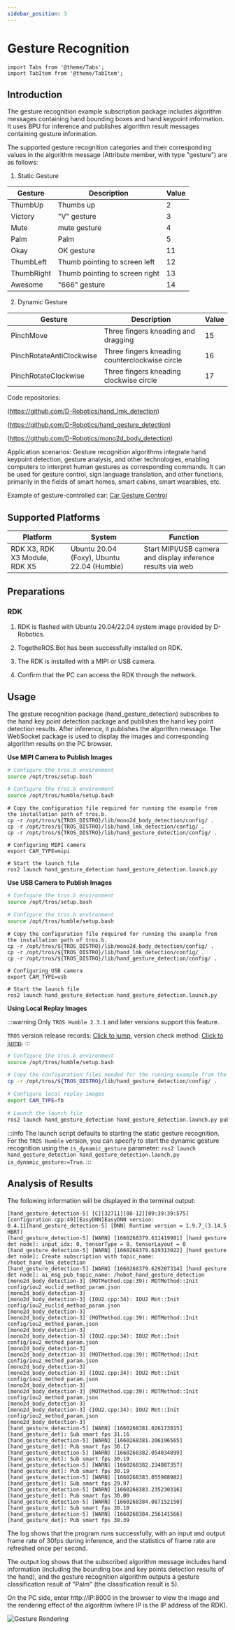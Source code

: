 ```yaml
---
sidebar_position: 3
---
```

# Gesture Recognition

```mdx-code-block
import Tabs from '@theme/Tabs';
import TabItem from '@theme/TabItem';
```

## Introduction

The gesture recognition example subscription package includes algorithm messages containing hand bounding boxes and hand keypoint information. It uses BPU for inference and publishes algorithm result messages containing gesture information.

The supported gesture recognition categories and their corresponding values in the algorithm message (Attribute member, with type "gesture") are as follows:

1. Static Gesture

| Gesture    | Description   | Value |
| ---------- | ------------- | ----- |
| ThumbUp    | Thumbs up     | 2     |
| Victory    | "V" gesture   | 3     |
| Mute       | mute gesture | 4     |
| Palm       | Palm          | 5     |
| Okay       | OK gesture    | 11    |
| ThumbLeft  | Thumb pointing to screen left    | 12    |
| ThumbRight | Thumb pointing to screen right   | 13    |
| Awesome    | "666" gesture | 14    |

2. Dynamic Gesture

| Gesture     | Description     | Value     |
| ---------- | ---------- | ---------- |
| PinchMove    | Three fingers kneading and dragging | 15 |
| PinchRotateAntiClockwise    | Three fingers kneading counterclockwise circle    | 16 |
| PinchRotateClockwise       | Three fingers kneading clockwise circle   | 17 |

Code repositories:

 (https://github.com/D-Robotics/hand_lmk_detection)

 (https://github.com/D-Robotics/hand_gesture_detection)

 (https://github.com/D-Robotics/mono2d_body_detection)

Application scenarios: Gesture recognition algorithms integrate hand keypoint detection, gesture analysis, and other technologies, enabling computers to interpret human gestures as corresponding commands. It can be used for gesture control, sign language translation, and other functions, primarily in the fields of smart homes, smart cabins, smart wearables, etc.

Example of gesture-controlled car: [Car Gesture Control](../../apps/car_gesture_control)

## Supported Platforms

| Platform                             | System | Function                                 |
| ------------------------------------ | ---------------- | ------------------------------------------------ |
| RDK X3, RDK X3 Module, RDK X5      | Ubuntu 20.04 (Foxy), Ubuntu 22.04 (Humble)     | Start MIPI/USB camera and display inference results via web |

## Preparations

### RDK

1. RDK is flashed with  Ubuntu 20.04/22.04 system image provided by D-Robotics.

2. TogetheROS.Bot has been successfully installed on RDK.

3. The RDK is installed with a MIPI or USB camera.

4. Confirm that the PC can access the RDK through the network.

## Usage

The gesture recognition package (hand_gesture_detection) subscribes to the hand key point detection package and publishes the hand key point detection results. After inference, it publishes the algorithm message. The WebSocket package is used to display the images and corresponding algorithm results on the PC browser.

**Use MIPI Camera to Publish Images**

<Tabs groupId="tros-distro">
<TabItem value="foxy" label="Foxy">

```bash
# Configure the tros.b environment
source /opt/tros/setup.bash
```

</TabItem>

<TabItem value="humble" label="Humble">

```bash
# Configure the tros.b environment
source /opt/tros/humble/setup.bash
```

</TabItem>

</Tabs>

```shell
# Copy the configuration file required for running the example from the installation path of tros.b.
cp -r /opt/tros/${TROS_DISTRO}/lib/mono2d_body_detection/config/ .
cp -r /opt/tros/${TROS_DISTRO}/lib/hand_lmk_detection/config/ .
cp -r /opt/tros/${TROS_DISTRO}/lib/hand_gesture_detection/config/ .

# Configuring MIPI camera
export CAM_TYPE=mipi

# Start the launch file
ros2 launch hand_gesture_detection hand_gesture_detection.launch.py
```

**Use USB Camera to Publish Images**

<Tabs groupId="tros-distro">
<TabItem value="foxy" label="Foxy">

```bash
# Configure the tros.b environment
source /opt/tros/setup.bash
```

</TabItem>

<TabItem value="humble" label="Humble">

```bash
# Configure the tros.b environment
source /opt/tros/humble/setup.bash
```

</TabItem>

</Tabs>

```shell
# Copy the configuration file required for running the example from the installation path of tros.b.
cp -r /opt/tros/${TROS_DISTRO}/lib/mono2d_body_detection/config/ .
cp -r /opt/tros/${TROS_DISTRO}/lib/hand_lmk_detection/config/ .
cp -r /opt/tros/${TROS_DISTRO}/lib/hand_gesture_detection/config/ .

# Configuring USB camera
export CAM_TYPE=usb

# Start the launch file
ros2 launch hand_gesture_detection hand_gesture_detection.launch.py
```

**Using Local Replay Images**

:::warning
Only `TROS Humble 2.3.1` and later versions support this feature.

`TROS` version release records: [Click to jump](/i18n/en/docusaurus-plugin-content-docs/current/05_Robot_development/01_quick_start/changelog.md), version check method: [Click to jump](/i18n/en/docusaurus-plugin-content-docs/current/05_Robot_development/01_quick_start/install_tros.md).
:::

```bash
# Configure the tros.b environment
source /opt/tros/humble/setup.bash

# Copy the configuration files needed for the running example from the installation path of tros.b.
cp -r /opt/tros/${TROS_DISTRO}/lib/hand_gesture_detection/config/ .

# Configure local replay images
export CAM_TYPE=fb

# Launch the launch file
ros2 launch hand_gesture_detection hand_gesture_detection.launch.py publish_image_source:=config/person_face_hand.jpg publish_image_format:=jpg publish_output_image_w:=960 publish_output_image_h:=544 publish_fps:=30
```

:::info
The launch script defaults to starting the static gesture recognition. For the `TROS Humble` version, you can specify to start the dynamic gesture recognition using the `is_dynamic_gesture` parameter: `ros2 launch hand_gesture_detection hand_gesture_detection.launch.py is_dynamic_gesture:=True`.
:::

## Analysis of Results

The following information will be displayed in the terminal output:

```shell
[hand_gesture_detection-5] [C][32711][08-12][09:39:39:575][configuration.cpp:49][EasyDNN]EasyDNN version: 0.4.11[hand_gesture_detection-5] [DNN] Runtime version = 1.9.7_(3.14.5 HBRT)
[hand_gesture_detection-5] [WARN] [1660268379.611419981] [hand gesture det node]: input_idx: 0, tensorType = 8, tensorLayout = 0
[hand_gesture_detection-5] [WARN] [1660268379.619313022] [hand gesture det node]: Create subscription with topic_name: /hobot_hand_lmk_detection
[hand_gesture_detection-5] [WARN] [1660268379.629207314] [hand gesture det node]: ai_msg_pub_topic_name: /hobot_hand_gesture_detection
[mono2d_body_detection-3] (MOTMethod.cpp:39): MOTMethod::Init config/iou2_euclid_method_param.json
[mono2d_body_detection-3] 
[mono2d_body_detection-3] (IOU2.cpp:34): IOU2 Mot::Init config/iou2_euclid_method_param.json
[mono2d_body_detection-3] 
[mono2d_body_detection-3] (MOTMethod.cpp:39): MOTMethod::Init config/iou2_method_param.json
[mono2d_body_detection-3] 
[mono2d_body_detection-3] (IOU2.cpp:34): IOU2 Mot::Init config/iou2_method_param.json
[mono2d_body_detection-3] 
[mono2d_body_detection-3] (MOTMethod.cpp:39): MOTMethod::Init config/iou2_method_param.json
[mono2d_body_detection-3] 
[mono2d_body_detection-3] (IOU2.cpp:34): IOU2 Mot::Init config/iou2_method_param.json
[mono2d_body_detection-3] 
[mono2d_body_detection-3] (MOTMethod.cpp:39): MOTMethod::Init config/iou2_method_param.json
[mono2d_body_detection-3] 
[mono2d_body_detection-3] (IOU2.cpp:34): IOU2 Mot::Init config/iou2_method_param.json
[mono2d_body_detection-3] 
[hand_gesture_detection-5] [WARN] [1660268381.026173815] [hand_gesture_det]: Sub smart fps 31.16
[hand_gesture_detection-5] [WARN] [1660268381.206196565] [hand_gesture_det]: Pub smart fps 30.17
[hand_gesture_detection-5] [WARN] [1660268382.054034899] [hand_gesture_det]: Sub smart fps 30.19
[hand_gesture_detection-5] [WARN] [1660268382.234087357] [hand_gesture_det]: Pub smart fps 30.19
[hand_gesture_detection-5] [WARN] [1660268383.055988982] [hand_gesture_det]: Sub smart fps 29.97
[hand_gesture_detection-5] [WARN] [1660268383.235230316] [hand_gesture_det]: Pub smart fps 30.00
[hand_gesture_detection-5] [WARN] [1660268384.087152150] [hand_gesture_det]: Sub smart fps 30.10
[hand_gesture_detection-5] [WARN] [1660268384.256141566] [hand_gesture_det]: Pub smart fps 30.39
```

The log shows that the program runs successfully, with an input and output frame rate of 30fps during inference, and the statistics of frame rate are refreshed once per second.

The output log shows that the subscribed algorithm message includes hand information (including the bounding box and key points detection results of the hand), and the gesture recognition algorithm outputs a gesture classification result of "Palm" (the classification result is 5).

On the PC side, enter http://IP:8000 in the browser to view the image and the rendering effect of the algorithm (where IP is the IP address of the RDK).

![Gesture Rendering](https://rdk-doc.oss-cn-beijing.aliyuncs.com/doc/img/05_Robot_development/03_boxs/function/image/box_adv/gesture_render.jpeg)